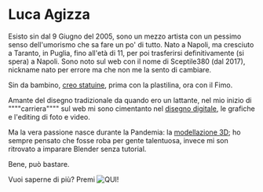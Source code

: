 # Luca Agizza 
Esisto sin dal 9 Giugno del 2005, sono un mezzo artista con un pessimo senso dell'umorismo che sa fare un po' di tutto.
Nato a Napoli, ma cresciuto a Taranto, in Puglia, fino all'età di 11, per poi trasferirsi definitivamente (si spera) a Napoli.
Sono noto sul web con il nome di Sceptile380 (dal 2017), nickname nato per errore ma che non me la sento di cambiare.

Sin da bambino, [creo statuine](../art/fimo_art.md), prima con la plastilina, ora con il Fimo.

Amante del disegno tradizionale da quando ero un lattante, nel mio inizio di """"carriera"""" sul web mi sono cimentanto nel [disegno digitale](../art/art_n_graph.md), le grafiche e l'editing di foto e video.

Ma la vera passione nasce durante la Pandemia: la [modellazione 3D](../art/3d_art.md); 
ho sempre pensato che fosse roba per gente talentuosa, invece mi son ritrovato a imparare Blender senza tutorial.

Bene, può bastare.


Vuoi saperne di più? Premi ![**QUI!**](https://youtu.be/w_cGSaVKEwg?si=VblKWFpOwuusPM5g "scopri di più...")


